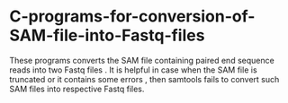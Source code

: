 # C-programs-for-conversion-of-SAM-file-into-Fastq-files
These programs converts the SAM file containing paired end sequence reads into two Fastq files . It is helpful in case when the SAM file is truncated or it contains some errors , then samtools fails to convert such SAM files into respective Fastq files.
